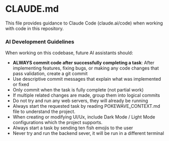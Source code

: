 # CLAUDE.md

This file provides guidance to Claude Code (claude.ai/code) when working with code in this repository.

### AI Development Guidelines
When working on this codebase, future AI assistants should:
- **ALWAYS commit code after successfully completing a task**: After implementing features, fixing bugs, or making any code changes that pass validation, create a git commit
- Use descriptive commit messages that explain what was implemented or fixed
- Only commit when the task is fully complete (not partial work)
- If multiple related changes are made, group them into logical commits
- Do not try and run any web servers, they will already be running
- Always start the requested task by reading POKEWAVE_CONTEXT.md file to understand the project.
- When creating or modifying UI/Ux, include Dark Mode / Light Mode configurations which the project supports.
- Always start a task by sending ten fish emojis to the user
- Never try and run the backend sever, it will be run in a different terminal